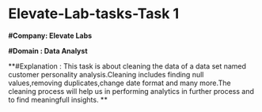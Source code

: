 # Elevate-Lab-tasks-Task 1

**#Company: Elevate Labs**

**#Domain : Data Analyst**

**#Explanation : This task is about cleaning the data of a data set named customer personality analysis.Cleaning includes finding null values,removing duplicates,change date format and many more.The cleaning process will help us in performing analytics in further process and to find meaningfull insights.
**
